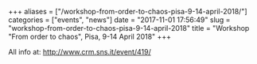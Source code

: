 +++
aliases = ["/workshop-from-order-to-chaos-pisa-9-14-april-2018/"]
categories = ["events", "news"]
date = "2017-11-01 17:56:49"
slug = "workshop-from-order-to-chaos-pisa-9-14-april-2018"
title = "Workshop \"From order to chaos\", Pisa, 9-14 April 2018"
+++

All info at: <http://www.crm.sns.it/event/419/>
